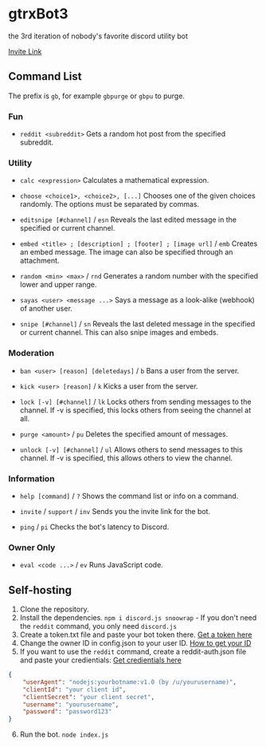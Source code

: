 # gtrxBot3

the 3rd iteration of nobody's favorite discord utility bot

[Invite Link](https://discord.com/oauth2/authorize?client_id=568738663572176916&permissions=8&scope=bot)



## Command List
The prefix is `gb`, for example `gbpurge` or `gbpu` to purge.


### Fun
* `reddit <subreddit>`
Gets a random hot post from the specified subreddit.


### Utility
* `calc <expression>`
Calculates a mathematical expression.

* `choose <choice1>, <choice2>, [...]`
Chooses one of the given choices randomly. The options must be separated by commas.

* `editsnipe [#channel]` / `esn`
Reveals the last edited message in the specified or current channel.

* `embed <title> ; [description] ; [footer] ; [image url]` / `emb`
Creates an embed message. The image can also be specified through an attachment.

* `random <min> <max>` / `rnd`
Generates a random number with the specified lower and upper range.

* `sayas <user> <message ...>`
Says a message as a look-alike (webhook) of another user.

* `snipe [#channel]` / `sn`
Reveals the last deleted message in the specified or current channel. This can also snipe images and embeds.


### Moderation
* `ban <user> [reason] [deletedays]` / `b`
Bans a user from the server.

* `kick <user> [reason]` / `k`
Kicks a user from the server.

* `lock [-v] [#channel]` / `lk`
Locks others from sending messages to the channel. If -v is specified, this locks others from seeing the channel at all.

* `purge <amount>` / `pu`
Deletes the specified amount of messages.

* `unlock [-v] [#channel]` / `ul`
Allows others to send messages to this channel. If -v is specified, this allows others to view the channel.


### Information
* `help [command]` / `?`
Shows the command list or info on a command.

* `invite` / `support` / `inv`
Sends you the invite link for the bot.

* `ping` / `pi`
Checks the bot's latency to Discord.


### Owner Only
* `eval <code ...>` / `ev`
Runs JavaScript code. 



## Self-hosting
1. Clone the repository.
2. Install the dependencies. `npm i discord.js snoowrap` - If you don't need the `reddit` command, you only need `discord.js`
3. Create a token.txt file and paste your bot token there. [Get a token here](https://discord.com/developers)
4. Change the owner ID in config.json to your user ID. [How to get your ID](https://support.discord.com/hc/en-us/articles/206346498-Where-can-I-find-my-User-Server-Message-ID-)
5. If you want to use the `reddit` command, create a reddit-auth.json file and paste your credientials: [Get credientials here](https://www.reddit.com/prefs/apps)
```json
{
	"userAgent": "nodejs:yourbotname:v1.0 (by /u/yourusername)",
	"clientId": "your client id",
	"clientSecret": "your client secret",
	"username": "yourusername",
	"password": "password123"
}
```
6. Run the bot. `node index.js`